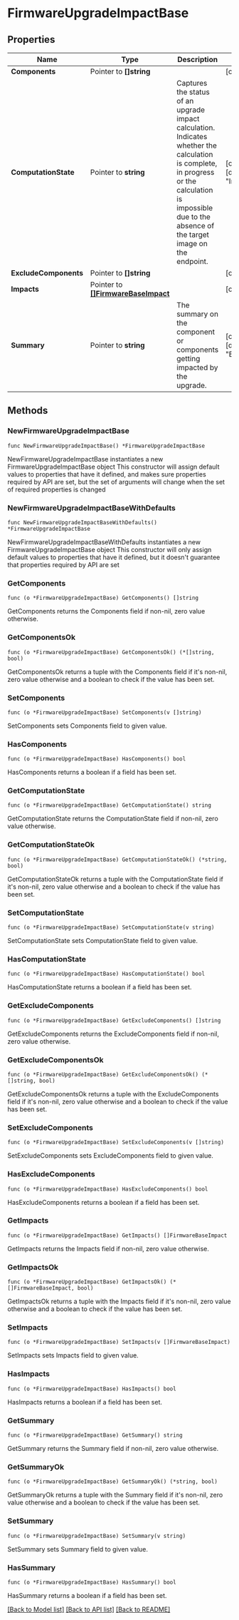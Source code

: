 # FirmwareUpgradeImpactBase

## Properties

Name | Type | Description | Notes
------------ | ------------- | ------------- | -------------
**Components** | Pointer to **[]string** |  | [optional] 
**ComputationState** | Pointer to **string** | Captures the status of an upgrade impact calculation. Indicates whether the calculation is complete, in progress or the calculation is impossible due to the absence of the target image on the endpoint. | [optional] [default to "Inprogress"]
**ExcludeComponents** | Pointer to **[]string** |  | [optional] 
**Impacts** | Pointer to [**[]FirmwareBaseImpact**](firmware.BaseImpact.md) |  | [optional] 
**Summary** | Pointer to **string** | The summary on the component or components getting impacted by the upgrade. | [optional] [default to "Basic"]

## Methods

### NewFirmwareUpgradeImpactBase

`func NewFirmwareUpgradeImpactBase() *FirmwareUpgradeImpactBase`

NewFirmwareUpgradeImpactBase instantiates a new FirmwareUpgradeImpactBase object
This constructor will assign default values to properties that have it defined,
and makes sure properties required by API are set, but the set of arguments
will change when the set of required properties is changed

### NewFirmwareUpgradeImpactBaseWithDefaults

`func NewFirmwareUpgradeImpactBaseWithDefaults() *FirmwareUpgradeImpactBase`

NewFirmwareUpgradeImpactBaseWithDefaults instantiates a new FirmwareUpgradeImpactBase object
This constructor will only assign default values to properties that have it defined,
but it doesn't guarantee that properties required by API are set

### GetComponents

`func (o *FirmwareUpgradeImpactBase) GetComponents() []string`

GetComponents returns the Components field if non-nil, zero value otherwise.

### GetComponentsOk

`func (o *FirmwareUpgradeImpactBase) GetComponentsOk() (*[]string, bool)`

GetComponentsOk returns a tuple with the Components field if it's non-nil, zero value otherwise
and a boolean to check if the value has been set.

### SetComponents

`func (o *FirmwareUpgradeImpactBase) SetComponents(v []string)`

SetComponents sets Components field to given value.

### HasComponents

`func (o *FirmwareUpgradeImpactBase) HasComponents() bool`

HasComponents returns a boolean if a field has been set.

### GetComputationState

`func (o *FirmwareUpgradeImpactBase) GetComputationState() string`

GetComputationState returns the ComputationState field if non-nil, zero value otherwise.

### GetComputationStateOk

`func (o *FirmwareUpgradeImpactBase) GetComputationStateOk() (*string, bool)`

GetComputationStateOk returns a tuple with the ComputationState field if it's non-nil, zero value otherwise
and a boolean to check if the value has been set.

### SetComputationState

`func (o *FirmwareUpgradeImpactBase) SetComputationState(v string)`

SetComputationState sets ComputationState field to given value.

### HasComputationState

`func (o *FirmwareUpgradeImpactBase) HasComputationState() bool`

HasComputationState returns a boolean if a field has been set.

### GetExcludeComponents

`func (o *FirmwareUpgradeImpactBase) GetExcludeComponents() []string`

GetExcludeComponents returns the ExcludeComponents field if non-nil, zero value otherwise.

### GetExcludeComponentsOk

`func (o *FirmwareUpgradeImpactBase) GetExcludeComponentsOk() (*[]string, bool)`

GetExcludeComponentsOk returns a tuple with the ExcludeComponents field if it's non-nil, zero value otherwise
and a boolean to check if the value has been set.

### SetExcludeComponents

`func (o *FirmwareUpgradeImpactBase) SetExcludeComponents(v []string)`

SetExcludeComponents sets ExcludeComponents field to given value.

### HasExcludeComponents

`func (o *FirmwareUpgradeImpactBase) HasExcludeComponents() bool`

HasExcludeComponents returns a boolean if a field has been set.

### GetImpacts

`func (o *FirmwareUpgradeImpactBase) GetImpacts() []FirmwareBaseImpact`

GetImpacts returns the Impacts field if non-nil, zero value otherwise.

### GetImpactsOk

`func (o *FirmwareUpgradeImpactBase) GetImpactsOk() (*[]FirmwareBaseImpact, bool)`

GetImpactsOk returns a tuple with the Impacts field if it's non-nil, zero value otherwise
and a boolean to check if the value has been set.

### SetImpacts

`func (o *FirmwareUpgradeImpactBase) SetImpacts(v []FirmwareBaseImpact)`

SetImpacts sets Impacts field to given value.

### HasImpacts

`func (o *FirmwareUpgradeImpactBase) HasImpacts() bool`

HasImpacts returns a boolean if a field has been set.

### GetSummary

`func (o *FirmwareUpgradeImpactBase) GetSummary() string`

GetSummary returns the Summary field if non-nil, zero value otherwise.

### GetSummaryOk

`func (o *FirmwareUpgradeImpactBase) GetSummaryOk() (*string, bool)`

GetSummaryOk returns a tuple with the Summary field if it's non-nil, zero value otherwise
and a boolean to check if the value has been set.

### SetSummary

`func (o *FirmwareUpgradeImpactBase) SetSummary(v string)`

SetSummary sets Summary field to given value.

### HasSummary

`func (o *FirmwareUpgradeImpactBase) HasSummary() bool`

HasSummary returns a boolean if a field has been set.


[[Back to Model list]](../README.md#documentation-for-models) [[Back to API list]](../README.md#documentation-for-api-endpoints) [[Back to README]](../README.md)



